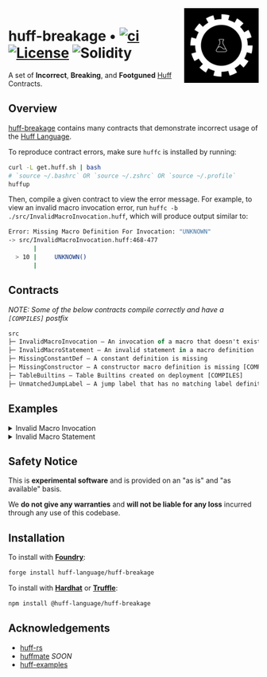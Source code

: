 <img align="right" width="150" height="150" top="100" src="./assets/breakage.png">

# huff-breakage • [![ci](https://github.com/huff-language/huff-breakage/actions/workflows/ci.yaml/badge.svg)](https://github.com/huff-language/huff-breakage/actions/workflows/ci.yaml) [![License](https://img.shields.io/badge/License-Apache_2.0-blue.svg)](https://opensource.org/licenses/Apache-2.0) ![Solidity](https://img.shields.io/badge/solidity-%3E%3D%200.8.13-lightgrey)

A set of **Incorrect**, **Breaking**, and **Footguned** [Huff](https://github.com/huff-language) Contracts.

## Overview

[huff-breakage](https://github.com/huff-language/huff-breakage) contains many contracts that demonstrate incorrect usage of the [Huff Language](https://huff.sh).

To reproduce contract errors, make sure `huffc` is installed by running:
```bash
curl -L get.huff.sh | bash
# `source ~/.bashrc` OR `source ~/.zshrc` OR `source ~/.profile`
huffup
```

Then, compile a given contract to view the error message. For example, to view an invalid macro invocation error, run `huffc -b ./src/InvalidMacroInvocation.huff`, which will produce output similar to:
```bash
Error: Missing Macro Definition For Invocation: "UNKNOWN"
-> src/InvalidMacroInvocation.huff:468-477
       |
  > 10 |     UNKNOWN()
       |
```


## Contracts

_NOTE: Some of the below contracts compile correctly and have a `[COMPILES]` postfix_

```ml
src
├─ InvalidMacroInvocation — An invocation of a macro that doesn't exist
├─ InvalidMacroStatement — An invalid statement in a macro definition
├─ MissingConstantDef — A constant definition is missing
├─ MissingConstructor — A constructor macro definition is missing [COMPILES]
├─ TableBuiltins — Table Builtins created on deployment [COMPILES]
├─ UnmatchedJumpLabel — A jump label that has no matching label definition
```

## Examples

<details>
<summary>Invalid Macro Invocation</summary>

On line 10 of [InvalidMacroInvocation.huff](./src/InvalidMacroInvocation.huff), we invoke a macro called `UNKNOWN`, but it doesn't exist in either the `InvalidMacroInvocation` Huff contract or any of its imports (there are none in this simple example).

Thus, the compiler will generate an error message like so when compiling the contract:

<img src="./assets/invalidmacroinvocation.png">
</details>

<details>
<summary>Invalid Macro Statement</summary>

On line 11 of [InvalidMacroStatement.huff](./src/InvalidMacroStatement.huff), we make a call to the `FREE_STORAGE_POINTER()` keyword which is invalid within the context of a macro.

Thus, the compiler will generate an error message like so when compiling the contract:

<img src="./assets/invalidmacrostatement.png">
</details>


## Safety Notice

This is **experimental software** and is provided on an "as is" and "as available" basis.

We **do not give any warranties** and **will not be liable for any loss** incurred through any use of this codebase.


## Installation

To install with [**Foundry**](https://github.com/foundry-rs/foundry):

```sh
forge install huff-language/huff-breakage
```

To install with [**Hardhat**](https://github.com/nomiclabs/hardhat) or [**Truffle**](https://github.com/trufflesuite/truffle):

```sh
npm install @huff-language/huff-breakage
```


## Acknowledgements

- [huff-rs](https://github.com/huff-language/huff-rs)
- [huffmate](https://github.com/huff-language) _SOON_
- [huff-examples](https://github.com/huff-language/huff-examples)
